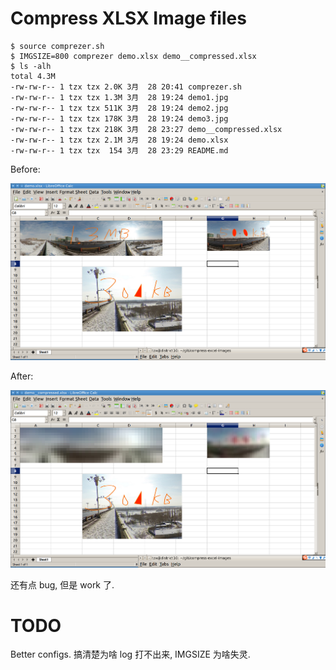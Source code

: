 # Compress XLSX Image files

```shell
$ source comprezer.sh
$ IMGSIZE=800 comprezer demo.xlsx demo__compressed.xlsx
$ ls -alh
total 4.3M
-rw-rw-r-- 1 tzx tzx 2.0K 3月  28 20:41 comprezer.sh
-rw-rw-r-- 1 tzx tzx 1.3M 3月  28 19:24 demo1.jpg
-rw-rw-r-- 1 tzx tzx 511K 3月  28 19:24 demo2.jpg
-rw-rw-r-- 1 tzx tzx 178K 3月  28 19:24 demo3.jpg
-rw-rw-r-- 1 tzx tzx 218K 3月  28 23:27 demo__compressed.xlsx
-rw-rw-r-- 1 tzx tzx 2.1M 3月  28 19:24 demo.xlsx
-rw-rw-r-- 1 tzx tzx  154 3月  28 23:29 README.md
```

Before:

![](_before.png)

After:

![](_after.png)

还有点 bug, 但是 work 了.

# TODO

Better configs. 搞清楚为啥 log 打不出来, IMGSIZE 为啥失灵.
